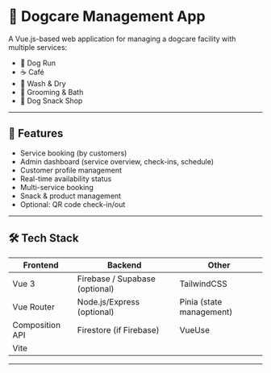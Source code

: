 # 🐾 Dogcare Management App

A Vue.js-based web application for managing a dogcare facility with multiple services:
- 🐶 Dog Run
- ☕ Café
- 🧺 Wash & Dry
- 🛁 Grooming & Bath
- 🍖 Dog Snack Shop

---

## 🚀 Features

- Service booking (by customers)
- Admin dashboard (service overview, check-ins, schedule)
- Customer profile management
- Real-time availability status
- Multi-service booking
- Snack & product management
- Optional: QR code check-in/out

---

## 🛠 Tech Stack

| Frontend     | Backend           | Other            |
|--------------|-------------------|------------------|
| Vue 3        | Firebase / Supabase (optional) | TailwindCSS |
| Vue Router   | Node.js/Express (optional)    | Pinia (state management) |
| Composition API | Firestore (if Firebase) | VueUse |
| Vite         |                   |                |

---
